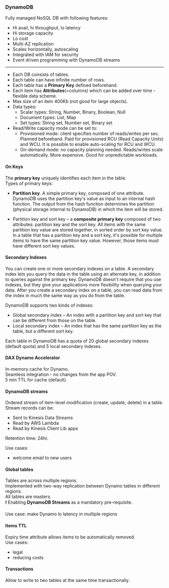 ### DynamoDB

Fully managed NoSQL DB with following features:
* Hi avail, hi throughput, lo latency
* Hi storage capacity
* Lo cost
* Multi-AZ replication
* Scales horizontally, autoscaling
* Integrated with IAM for security
* Event driven programming with DynamoDB streams
---
* Each DB consists of tables.
* Each table can have infinite number of rows.
* Each table has a **Primary Key** defined beforehand.
* Each item has **Attributes**(=columns) which can be added over time - flexible data scheme.
* Max size of an item 400Kb (not good for large objects).
* Data types:
  * Scalar types: String, Number, Binary, Boolean, Null
  * Document types: List, Map
  * Set types: String set, Number set, Binary set
* Read/Write capacity mode can be set to:
  * Provisioned mode: client specifies number of reads/writes per sec. Planned beforehand. Paid for provisioned RCU (Read Capacity Units) and WCU. It is possible to enable auto-scaling for RCU and WCU.
  * On-demand mode: no capacity planning needed. Reads/writes scale automatically. More expensive. Good for unpredictable workloads.

#### On Keys
The **primary key** uniquely identifies each item in the table.\
Types of primary keys:

* **Partition key**. A simple primary key, composed of one attribute. DynamoDB uses the partition key's value as input to an internal hash function. The output from the hash function determines the partition (physical storage internal to DynamoDB) in which the item will be stored.

* Partition key and sort key – a **composite primary key** composed of two attributes: partition key and the sort key. All items with the same partition key value are stored together, in sorted order by sort key value. In a table that has a partition key and a sort key, it's possible for multiple items to have the same partition key value. However, those items must have different sort key values.

#### Secondary Indexes
You can create one or more secondary indexes on a table. A secondary index lets you query the data in the table using an alternate key, in addition to queries against the primary key. DynamoDB doesn't require that you use indexes, but they give your applications more flexibility when querying your data. After you create a secondary index on a table, you can read data from the index in much the same way as you do from the table.

DynamoDB supports two kinds of indexes:
* Global secondary index – An index with a partition key and sort key that can be different from those on the table.
* Local secondary index – An index that has the same partition key as the table, but a different sort key.

Each table in DynamoDB has a quota of 20 global secondary indexes (default quota) and 5 local secondary indexes.

#### DAX Dynamo Accelerator
In-memory cache for Dynamo.\
Seamless integration - no changes from the app POV.\
5 min TTL for cache (default).

#### DynamoDB streams
Ordered stream of item-level modification (create, update, delete) in a table.\
Stream records can be:
* Sent to Kinesis Data Streams
* Read by AWS Lambda
* Read by Kinesis Client Lib apps

Retention time: 24hr.

Use cases:
* welcome email to new users

#### Global tables
Tables are across multiple regions.\
Implemented with two-way replication between Dynamo tables in different regions.\
All tables are masters.\
:exclamation: Enabling **DynamoDB Streams** as a mandatory pre-requisite.

Use case: make Dynamo lo latency in multiple regions

#### Items TTL
Expiry time attribute allows items to be automatically removed.\
Use cases:
* legal
* reducing costs

#### Transactions
Allow to write to two tables at the same time transactionally.
